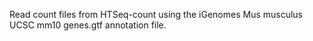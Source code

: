 Read count files from HTSeq-count using the iGenomes Mus musculus UCSC mm10 genes.gtf annotation file.

